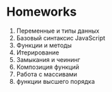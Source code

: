 # Homeworks
1. Переменные и типы данных
2. Базовый синтаксис JavaScript
3. Функции и методы
4. Итерирование
5. Замыкания и чеининг
6. Композиция функций
7. Работа с массивами
8. функции высшего порядка
